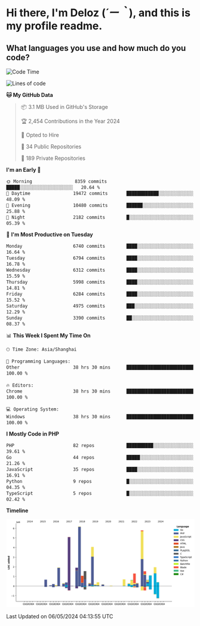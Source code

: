 # **Hi there, I'm Deloz (*´ー｀*), and this is my profile readme.**

## **What languages you use and how much do you code?**

<!--START_SECTION:waka-->
![Code Time](http://img.shields.io/badge/Code%20Time-3%2C914%20hrs%2059%20mins-blue)

![Lines of code](https://img.shields.io/badge/From%20Hello%20World%20I%27ve%20Written-39.0%20million%20lines%20of%20code-blue)

**🐱 My GitHub Data** 

> 📦 3.1 MB Used in GitHub's Storage 
 > 
> 🏆 2,454 Contributions in the Year 2024
 > 
> 💼 Opted to Hire
 > 
> 📜 34 Public Repositories 
 > 
> 🔑 189 Private Repositories 
 > 
**I'm an Early 🐤** 

```text
🌞 Morning                8359 commits        █████░░░░░░░░░░░░░░░░░░░░   20.64 % 
🌆 Daytime                19472 commits       ████████████░░░░░░░░░░░░░   48.09 % 
🌃 Evening                10480 commits       ██████░░░░░░░░░░░░░░░░░░░   25.88 % 
🌙 Night                  2182 commits        █░░░░░░░░░░░░░░░░░░░░░░░░   05.39 % 
```
📅 **I'm Most Productive on Tuesday** 

```text
Monday                   6740 commits        ████░░░░░░░░░░░░░░░░░░░░░   16.64 % 
Tuesday                  6794 commits        ████░░░░░░░░░░░░░░░░░░░░░   16.78 % 
Wednesday                6312 commits        ████░░░░░░░░░░░░░░░░░░░░░   15.59 % 
Thursday                 5998 commits        ████░░░░░░░░░░░░░░░░░░░░░   14.81 % 
Friday                   6284 commits        ████░░░░░░░░░░░░░░░░░░░░░   15.52 % 
Saturday                 4975 commits        ███░░░░░░░░░░░░░░░░░░░░░░   12.29 % 
Sunday                   3390 commits        ██░░░░░░░░░░░░░░░░░░░░░░░   08.37 % 
```


📊 **This Week I Spent My Time On** 

```text
🕑︎ Time Zone: Asia/Shanghai

💬 Programming Languages: 
Other                    38 hrs 30 mins      █████████████████████████   100.00 % 

🔥 Editors: 
Chrome                   38 hrs 30 mins      █████████████████████████   100.00 % 

💻 Operating System: 
Windows                  38 hrs 30 mins      █████████████████████████   100.00 % 
```

**I Mostly Code in PHP** 

```text
PHP                      82 repos            ██████████░░░░░░░░░░░░░░░   39.61 % 
Go                       44 repos            █████░░░░░░░░░░░░░░░░░░░░   21.26 % 
JavaScript               35 repos            ████░░░░░░░░░░░░░░░░░░░░░   16.91 % 
Python                   9 repos             █░░░░░░░░░░░░░░░░░░░░░░░░   04.35 % 
TypeScript               5 repos             █░░░░░░░░░░░░░░░░░░░░░░░░   02.42 % 
```



**Timeline**

![Lines of Code chart](https://raw.githubusercontent.com/deloz/deloz/main/assets/bar_graph.png)


 Last Updated on 06/05/2024 04:13:55 UTC
<!--END_SECTION:waka-->

